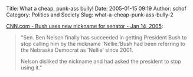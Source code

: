 Title: What a cheap, punk-ass bully!
Date: 2005-01-15 09:19
Author: schof
Category: Politics and Society
Slug: what-a-cheap-punk-ass-bully-2

[CNN.com - Bush uses new nickname for senator - Jan 14,
2005](http://edition.cnn.com/2005/ALLPOLITICS/01/14/senator.name.ap/):

> "Sen. Ben Nelson finally has succeeded in getting President Bush to
> stop calling him by the nickname 'Nellie.'Bush had been referring to
> the Nebraska Democrat as 'Nellie' since 2001.
>
> Nelson disliked the nickname and had asked the president to stop using
> it."

